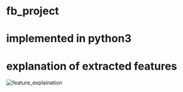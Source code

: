 # fb_project
# implemented in python3
# explanation of extracted features
![feature_explaination](https://user-images.githubusercontent.com/46166186/114229848-00a6af00-9996-11eb-97ae-2dc0de7bbc64.png)
